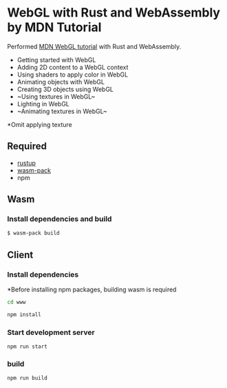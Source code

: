 # WebGL with Rust and WebAssembly by MDN Tutorial

Performed [MDN WebGL tutorial](https://developer.mozilla.org/ja/docs/Web/API/WebGL_API/Tutorial/Getting_started_with_WebGL) with Rust and WebAssembly.

* Getting started with WebGL
* Adding 2D content to a WebGL context
* Using shaders to apply color in WebGL
* Animating objects with WebGL
* Creating 3D objects using WebGL
* ~Using textures in WebGL~
* Lighting in WebGL
* ~Animating textures in WebGL~

*Omit applying texture

## Required

* [rustup](https://rustup.rs)
* [wasm-pack](https://rustwasm.github.io/wasm-pack/installer/)
* npm

## Wasm

### Install dependencies and build

```bash
$ wasm-pack build
```

## Client

### Install dependencies

*Before installing npm packages, building wasm is required

```bash
cd www
```

```bash
npm install
```

### Start development server

```
npm run start
```

### build

```
npm run build
```
